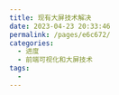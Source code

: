 ```yaml
---
title: 现有大屏技术解决
date: 2023-04-23 20:33:46
permalink: /pages/e6c672/
categories:
  - 进度
  - 前端可视化和大屏技术
tags:
  - 
---
```

